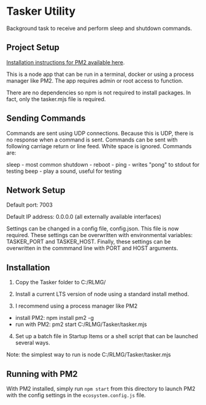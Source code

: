 # Tasker Utility

Background task to receive and perform sleep and shutdown commands. 

## Project Setup

[Installation instructions for PM2 available here](https://rlmg.bitdocs.ai/share/d/ij1VRefgZV3B1N65).

This is a node app that can be run in a terminal, docker or using a process manager like PM2. The app requires admin or root access to function.

There are no dependencies so npm is not required to install packages. In fact, only the tasker.mjs file is required.

## Sending Commands

Commands are sent using UDP connections. Because this is UDP, there is no response when a command is sent. Commands can be sent with following carriage return or line feed. White space is ignored. Commands are:

sleep - most common
shutdown - 
reboot - 
ping - writes "pong" to stdout for testing
beep - play a sound, useful for testing

## Network Setup
Default port: 7003

Default IP address: 0.0.0.0 (all externally available interfaces)

Settings can be changed in a config file, config.json. This file is now required. These settings can be overwritten with environmental variables: TASKER_PORT and TASKER_HOST. Finally, these settings can be overwritten in the commmand line with PORT and HOST arguments.

## Installation
1. Copy the Tasker folder to C:/RLMG/

2. Install a current LTS version of node using a standard install method.

3. I recommend using a process manager like PM2
- install PM2: npm install pm2 -g
- run with PM2: pm2 start C:/RLMG/Tasker/tasker.mjs

4. Set up a batch file in Startup Items or a shell script that can be launched several ways. 

Note: the simplest way to run is node C:/RLMG/Tasker/tasker.mjs

## Running with PM2

With PM2 installed, simply run `npm start` from this directory to launch PM2 with the config settings in the `ecosystem.config.js` file.
